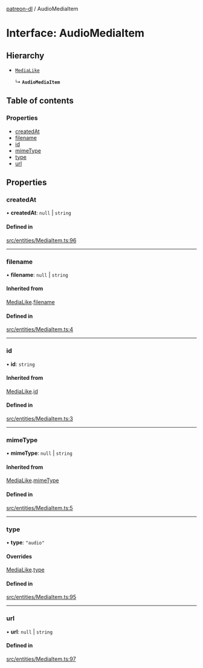 [patreon-dl](../README.md) / AudioMediaItem

# Interface: AudioMediaItem

## Hierarchy

- [`MediaLike`](MediaLike.md)

  ↳ **`AudioMediaItem`**

## Table of contents

### Properties

- [createdAt](AudioMediaItem.md#createdat)
- [filename](AudioMediaItem.md#filename)
- [id](AudioMediaItem.md#id)
- [mimeType](AudioMediaItem.md#mimetype)
- [type](AudioMediaItem.md#type)
- [url](AudioMediaItem.md#url)

## Properties

### createdAt

• **createdAt**: ``null`` \| `string`

#### Defined in

[src/entities/MediaItem.ts:96](https://github.com/patrickkfkan/patreon-dl/blob/0767bc1/src/entities/MediaItem.ts#L96)

___

### filename

• **filename**: ``null`` \| `string`

#### Inherited from

[MediaLike](MediaLike.md).[filename](MediaLike.md#filename)

#### Defined in

[src/entities/MediaItem.ts:4](https://github.com/patrickkfkan/patreon-dl/blob/0767bc1/src/entities/MediaItem.ts#L4)

___

### id

• **id**: `string`

#### Inherited from

[MediaLike](MediaLike.md).[id](MediaLike.md#id)

#### Defined in

[src/entities/MediaItem.ts:3](https://github.com/patrickkfkan/patreon-dl/blob/0767bc1/src/entities/MediaItem.ts#L3)

___

### mimeType

• **mimeType**: ``null`` \| `string`

#### Inherited from

[MediaLike](MediaLike.md).[mimeType](MediaLike.md#mimetype)

#### Defined in

[src/entities/MediaItem.ts:5](https://github.com/patrickkfkan/patreon-dl/blob/0767bc1/src/entities/MediaItem.ts#L5)

___

### type

• **type**: ``"audio"``

#### Overrides

[MediaLike](MediaLike.md).[type](MediaLike.md#type)

#### Defined in

[src/entities/MediaItem.ts:95](https://github.com/patrickkfkan/patreon-dl/blob/0767bc1/src/entities/MediaItem.ts#L95)

___

### url

• **url**: ``null`` \| `string`

#### Defined in

[src/entities/MediaItem.ts:97](https://github.com/patrickkfkan/patreon-dl/blob/0767bc1/src/entities/MediaItem.ts#L97)
